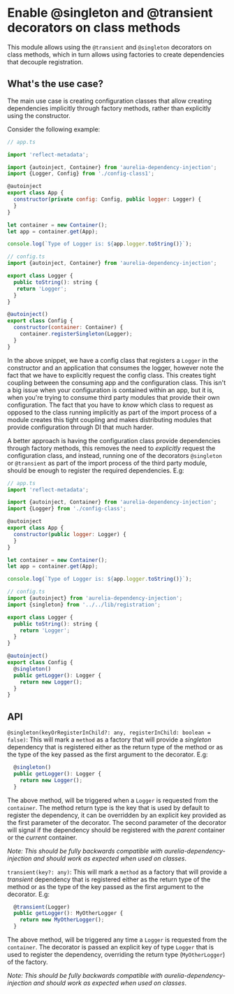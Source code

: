 # Enable @singleton and @transient decorators on class methods

This module allows using the `@transient` and `@singleton` decorators on class methods, which in turn allows using factories to create dependencies that decouple registration.

## What's the use case?

The main use case is creating configuration classes that allow creating dependencies implicitly through factory methods, rather than explicitly using the constructor.

Consider the following example:

```javascript
// app.ts

import 'reflect-metadata';

import {autoinject, Container} from 'aurelia-dependency-injection';
import {Logger, Config} from './config-class1';

@autoinject
export class App {
  constructor(private config: Config, public logger: Logger) {
  }
}

let container = new Container();
let app = container.get(App);

console.log(`Type of Logger is: ${app.logger.toString()}`);

// config.ts
import {autoinject, Container} from 'aurelia-dependency-injection';

export class Logger {
  public toString(): string {
   return 'Logger';
  }
}

@autoinject()
export class Config {
  constructor(container: Container) {
    container.registerSingleton(Logger);
  }
}
```

In the above snippet, we have a config class that registers a `Logger` in the constructor and an application that consumes the logger, however note the fact that we have to explicitly request the config class. This creates tight coupling between the consuming app and the configuration class. This isn't a big issue when your configuration is contained within an app, but it is, when you're trying to consume third party modules that provide their own configuration. The fact that you have to _know_ which class to request as opposed to the class running implicitly as part of the import process of a module creates this tight coupling and makes distributing modules that provide configuration through DI that much harder.

A better approach is having the configuration class provide dependencies through factory methods, this removes the need to _explicitly_ request the configuration class, and instead, running one of the decorators `@singleton` or `@transient` as part of the import process of the third party module, should be enough to register the required dependencies. E.g:

```javascript
// app.ts
import 'reflect-metadata';

import {autoinject, Container} from 'aurelia-dependency-injection';
import {Logger} from './config-class';

@autoinject
export class App {
  constructor(public logger: Logger) {
  }
}

let container = new Container();
let app = container.get(App);

console.log(`Type of Logger is: ${app.logger.toString()}`);

// config.ts
import {autoinject} from 'aurelia-dependency-injection';
import {singleton} from '../../lib/registration';

export class Logger {
  public toString(): string {
    return 'Logger';
  }
}

@autoinject()
export class Config {
  @singleton()
  public getLogger(): Logger {
    return new Logger();
  }
}

````

## API

`@singleton(keyOrRegisterInChild?: any, registerInChild: boolean = false)`: This will mark a `method` as a factory that will provide a _singleton_ dependency that is registered either as the return type of the method or as the type of the key passed as the first argument to the decorator. E.g:

```javascript
  @singleton()
  public getLogger(): Logger {
    return new Logger();
  }

```

The above method, will be triggered when a `Logger` is requested from the `container`. The method return type is the key that is used by default to register the dependency, it can be overridden by an explicit key provided as the first parameter of the decorator. The second parameter of the decorator will signal if the dependency should be registered with the _parent_ container or the _current_ container.

_Note: This should be fully backwards compatible with aurelia-dependency-injection and should work as expected when used on classes_.

`transient(key?: any)`: This will mark a `method` as a factory that will provide a _transient_ dependency that is registered either as the return type of the method or as the type of the key passed as the first argument to the decorator. E.g:

```javascript
  @transient(Logger)
  public getLogger(): MyOtherLogger {
    return new MyOtherLogger();
  }
```

The above method, will be triggered any time a `Logger` is requested from the `container`. The decorator is passed an explicit key of type `Logger` that is used to register the dependency, overriding the return type (`MyOtherLogger`) of the factory.

_Note: This should be fully backwards compatible with aurelia-dependency-injection and should work as expected when used on classes_.
